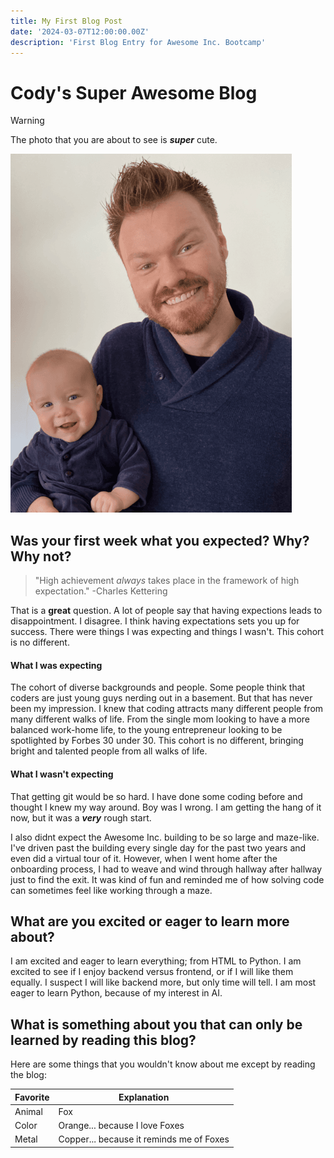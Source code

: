 ```yaml
---
title: My First Blog Post
date: '2024-03-07T12:00:00.00Z'
description: 'First Blog Entry for Awesome Inc. Bootcamp'
---
```

# Cody's Super Awesome Blog #

> [!WARNING]
> The photo that you are about to see is ***super*** cute.

![Picture of myself and my son wearing a similar blue outfit.](Assets/Barrett_1.png)

## Was your first week what you expected? Why? Why not? ##

> "High achievement *always* takes place in the framework of high expectation." -Charles Kettering

That is a **great** question. A lot of people say that having expections leads to disappointment. I disagree. I think having expectations sets you up for success. There were things I was expecting and things I wasn't. This cohort is no different.  

#### What I was expecting ####

The cohort of diverse backgrounds and people. Some people think that coders are just young guys nerding out in a basement. But that has never been my impression. I knew that coding attracts many different people from many different walks of life. From the single mom looking to have a more balanced work-home life, to the young entrepreneur looking to be spotlighted by Forbes 30 under 30. This cohort is no different, bringing bright and talented people from all walks of life.

#### What I wasn't expecting ####

That getting git would be so hard. I have done some coding before and thought I knew my way around. Boy was I wrong. I am getting the hang of it now, but it was a ***very*** rough start. 

I also didnt expect the Awesome Inc. building to be so large and maze-like. I've driven past the building every single day for the past two years and even did a virtual tour of it. However, when I went home after the onboarding process, I had to weave and wind through hallway after hallway just to find the exit. It was kind of fun and reminded me of how solving code can sometimes feel like working through a maze. 

## What are you excited or eager to learn more about? ##

I am excited and eager to learn everything; from HTML to Python. I am excited to see if I enjoy backend versus frontend, or if I will like them equally. I suspect I will like backend more, but only time will tell. I am most eager to learn Python, because of my interest in AI.

## What is something about you that can only be learned by reading this blog? ##

Here are some things that you wouldn't know about me except by reading the blog:

|Favorite | Explanation|
|---|---|
|Animal| Fox|
|Color | Orange... because I love Foxes|
|Metal | Copper... because it reminds me of Foxes|
